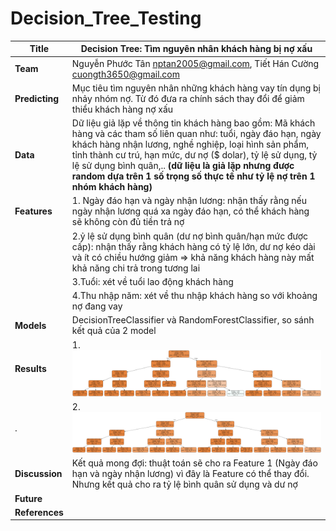 # Decision_Tree_Testing

| **Title**      | Decision Tree: Tìm nguyên nhân khách hàng bị nợ xấu|
| ---------- |-------------------|
| **Team**       | Nguyễn Phước Tân <nptan2005@gmail.com>, Tiết Hán Cường <cuongth3650@gmail.com>|
| **Predicting** | Mục tiêu tìm nguyên nhân những khách hàng vay tín dụng bị nhảy nhóm nợ. Từ đó đưa ra chính sách thay đổi để giảm thiểu khách hàng nợ xấu|
| **Data**       | Dữ liệu giả lặp về thông tin khách hàng bao gồm: Mã khách hàng và các tham số liên quan như: tuổi, ngày đáo hạn, ngày khách hàng nhận lương, nghề nghiệp, loại hình sản phẩm, tỉnh thành cư trú, hạn mức, dư nợ ($ dolar), tỷ lệ sử dụng, tỷ lệ sử dụng bình quân,.. **(dữ liệu là giả lặp nhưng được random dựa trên 1 số trọng số thực tế như tỷ lệ nợ trên 1 nhóm khách hàng)**|
| **Features**   |1. Ngày đáo hạn và ngày nhận lương: nhận thấy rằng nếu ngày nhận lương quá xa ngày đáo hạn, có thể khách hàng sẽ không còn đủ tiền trả nợ|
|                |2.ỷ lệ sử dụng bình quân (dư nợ bình quân/hạn mức được cấp): nhận thấy rằng khách hàng có tỷ lệ lớn, dư nợ kéo dài và ít có chiều hướng giảm => khả năng khách hàng này mất khả năng chi trả trong tương lai|
|                |3.Tuổi: xét về tuổi lao động khách hàng|
|                |4.Thu nhập năm: xét về thu nhập khách hàng so với khoảng nợ đang vay|
| **Models**     | DecisionTreeClassifier và RandomForestClassifier, so sánh kết quả của 2 model|
| **Results**    | 1.![DecisionTreeClassifier](DecisionTreeClassifier.png)|
|.               | 2.![DecisionTreeClassifier](RandomForestClassifier_3.png) |
| **Discussion** | Kết quả mong đợi: thuật toán sẽ cho ra Feature 1 (Ngày đáo hạn và ngày nhận lương) vì đây là Feature có thể thay đổi. Nhưng kết quả cho ra tỷ lệ bình quân sử dụng và dư nợ |
| **Future**     ||
|**References**  ||

